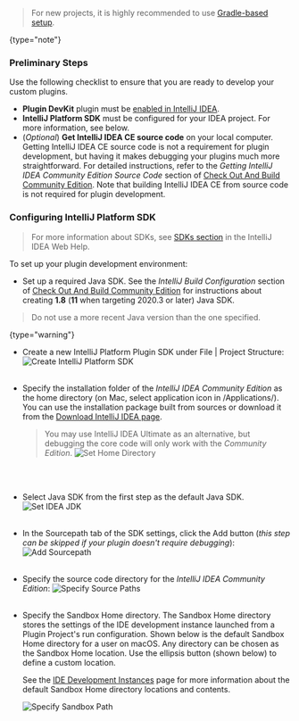 [//]: # (title: Setting Up a Development Environment)

<!-- Copyright 2000-2022 JetBrains s.r.o. and other contributors. Use of this source code is governed by the Apache 2.0 license that can be found in the LICENSE file. -->

> For new projects, it is highly recommended to use [Gradle-based setup](getting_started.md).
>
{type="note"}

### Preliminary Steps

Use the following checklist to ensure that you are ready to develop your custom plugins.
- **Plugin DevKit** plugin must be [enabled in IntelliJ IDEA](https://www.jetbrains.com/help/idea/managing-plugins.html).
- **IntelliJ Platform SDK** must be configured for your IDEA project.
  For more information, see below.
- (_Optional_) **Get IntelliJ IDEA CE source code** on your local computer.
  Getting IntelliJ IDEA CE source code is not a requirement for plugin development, but having it makes debugging your plugins much more straightforward.
  For detailed instructions, refer to the _Getting IntelliJ IDEA Community Edition Source Code_ section of [Check Out And Build Community Edition](%gh-ic%/README.md).
  Note that building IntelliJ IDEA CE from source code is not required for plugin development.

### Configuring IntelliJ Platform SDK

> For more information about SDKs, see [SDKs section](https://www.jetbrains.com/help/idea/working-with-sdks.html) in the IntelliJ IDEA Web Help.

To set up your plugin development environment:

* Set up a required Java SDK.
  See the _IntelliJ Build Configuration_ section of [Check Out And Build Community Edition](%gh-ic%/README.md) for instructions about creating **1.8** (**11** when targeting 2020.3 or later) Java SDK.

> Do not use a more recent Java version than the one specified.
>
{type="warning"}

* Create a new <control>IntelliJ Platform Plugin SDK</control> under <menupath>File | Project Structure</menupath>:
  ![Create IntelliJ Platform SDK](create_intellij_idea_sdk.png)
  <br/>
  <br/>
* Specify the installation folder of the *IntelliJ IDEA Community Edition* as the home directory (on Mac, select application icon in <path>/Applications/</path>).
  You can use the installation package built from sources or download it from the [Download IntelliJ IDEA page](https://www.jetbrains.com/idea/download/).
  > You may use IntelliJ IDEA Ultimate as an alternative, but debugging the core code will only work with the *Community Edition*.
  ![Set Home Directory](set_home_directory.png)
  <br/>
  <br/>
* Select Java SDK from the first step as the default Java SDK.
  ![Set IDEA JDK](set_java_sdk.png)
  <br/>
  <br/>
* In the <control>Sourcepath</control> tab of the SDK settings, click the <control>Add</control> button (_this step can be skipped if your plugin doesn't require debugging_):
  ![Add Sourcepath](add_sourcepath.png)
  <br/>
  <br/>
* Specify the source code directory for the *IntelliJ IDEA Community Edition*:
  ![Specify Source Paths](community_sources_directory.png)
  <br/>
  <br/>
* Specify the <control>Sandbox Home</control> directory.
  The <control>Sandbox Home</control> directory stores the settings of the IDE development instance launched from a Plugin Project's run configuration.
  Shown below is the default <control>Sandbox Home</control> directory for a user on macOS.
  Any directory can be chosen as the <control>Sandbox Home</control> location.
  Use the ellipsis button (shown below) to define a custom location.

  See the [IDE Development Instances](ide_development_instance.md) page for more information about the default <control>Sandbox Home</control> directory locations and contents.

  ![Specify Sandbox Path](plugins-sandbox.png)
